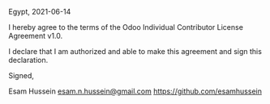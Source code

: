Egypt, 2021-06-14

I hereby agree to the terms of the Odoo Individual Contributor License
Agreement v1.0.

I declare that I am authorized and able to make this agreement and sign this
declaration.

Signed,

Esam Hussein esam.n.hussein@gmail.com https://github.com/esamhussein
